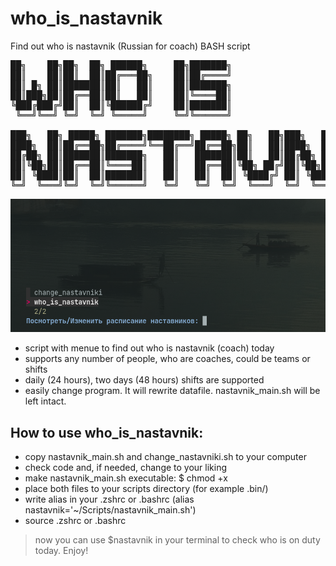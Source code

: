 # who_is_nastavnik
Find out who is nastavnik (Russian for coach) BASH script
<pre>
██╗    ██╗██╗  ██╗ ██████╗     ██╗███████╗
██║    ██║██║  ██║██╔═══██╗    ██║██╔════╝
██║ █╗ ██║███████║██║   ██║    ██║███████╗
██║███╗██║██╔══██║██║   ██║    ██║╚════██║
╚███╔███╔╝██║  ██║╚██████╔╝    ██║███████║
 ╚══╝╚══╝ ╚═╝  ╚═╝ ╚═════╝     ╚═╝╚══════╝
                                          
███╗   ██╗ █████╗ ███████╗████████╗ █████╗ ██╗   ██╗███╗   ██╗██╗██╗  ██╗
████╗  ██║██╔══██╗██╔════╝╚══██╔══╝██╔══██╗██║   ██║████╗  ██║██║██║ ██╔╝
██╔██╗ ██║███████║███████╗   ██║   ███████║██║   ██║██╔██╗ ██║██║█████╔╝ 
██║╚██╗██║██╔══██║╚════██║   ██║   ██╔══██║╚██╗ ██╔╝██║╚██╗██║██║██╔═██╗ 
██║ ╚████║██║  ██║███████║   ██║   ██║  ██║ ╚████╔╝ ██║ ╚████║██║██║  ██╗
╚═╝  ╚═══╝╚═╝  ╚═╝╚══════╝   ╚═╝   ╚═╝  ╚═╝  ╚═══╝  ╚═╝  ╚═══╝╚═╝╚═╝  ╚═╝
</pre>

![](https://github.com/sergey-samoylov/who_is_nastavnik/blob/main/nastavniki_1.png)

- script with menue to find out who is nastavnik (coach) today
- supports any number of people, who are coaches, could be teams or shifts
- daily (24 hours), two days (48 hours) shifts are supported
- easily change program. It will rewrite datafile. nastavnik_main.sh will be
  left intact.

## How to use who_is_nastavnik:
- copy nastavnik_main.sh and change_nastavniki.sh to your computer
- check code and, if needed, change to your liking
- make nastavnik_main.sh executable: $ chmod +x
- place both files to your scripts directory (for example .bin/)
- write alias in your .zshrc or .bashrc (alias nastavnik='~/Scripts/nastavnik_main.sh')
- source .zshrc or .bashrc

> now you can use $nastavnik in your terminal to check who is on duty today.
> Enjoy!
